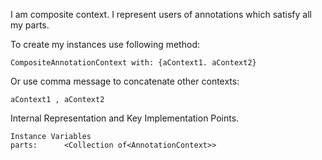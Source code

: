 I am composite context. I represent users of annotations which satisfy all my parts.

To create my instances use following method:

	CompositeAnnotationContext with: {aContext1. aContext2}
	
Or use comma message to concatenate other contexts: 

	aContext1 , aContext2

Internal Representation and Key Implementation Points.

    Instance Variables
	parts:		<Collection of<AnnotationContext>>